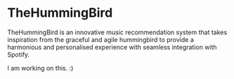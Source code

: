 # TheHummingBird

TheHummingBird is an innovative music recommendation system that takes inspiration from the graceful and agile hummingbird to provide a harmonious and personalised experience with seamless integration with Spotify.

I am working on this. :)
